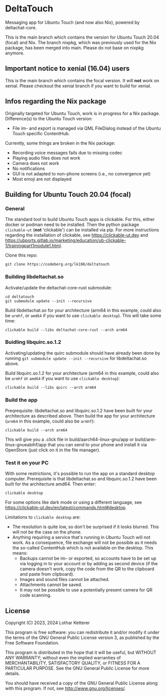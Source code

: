# DeltaTouch

Messaging app for Ubuntu Touch (and now also Nix), powered by deltachat-core. 

This is the main branch which contains the version for Ubuntu Touch 20.04 (focal) and Nix. The branch nixpkg, which was previously used for the Nix package, has been merged into main. Please do not base on nixpkg anymore.

## Important notice to xenial (16.04) users

This is the main branch which contains the focal version. It will **not** work on xenial. Please checkout the xenial branch if you want to build for xenial.

## Infos regarding the Nix package


Originally targeted for Ubuntu Touch, work is in progress for a Nix package. Difference(s) to the Ubuntu Touch version:

* File im- and export is managed via QML FileDialog instead of the Ubuntu Touch specific ContentHub.

Currently, some things are broken in the Nix package:

* Recording voice messages fails due to missing codec
* Playing audio files does not work
* Camera does not work
* No notifications
* GUI is not adapted to non-phone screens (i.e., no convergence yet)
* Most emoji are not displayed

## Building for Ubuntu Touch 20.04 (focal)

### General

The standard tool to build Ubuntu Touch apps is clickable. For this, either docker or podman need to be installed. Then the python package `clickable-ut` (**not** 'clickable') can be installed via pip. For more instructions regarding the installation of clickable, see <https://clickable-ut.dev> and <https://ubports.gitlab.io/marketing/education/ub-clickable-1/trainingpart1module1.html>.

Clone this repo:

```
git clone https://codeberg.org/lk108/deltatouch
```

### Building libdeltachat.so

Activate/update the deltachat-core-rust submodule:

```
cd deltatouch
git submodule update --init --recursive
```

Build libdeltachat.so for your architecture (arm64 in this example, could also be `armhf`, or `amd64` if you want to use `clickable desktop`). This will take some time:

```
clickable build --libs deltachat-core-rust --arch arm64
```

### Buidling libquirc.so.1.2

Activating/updating the quirc submodule should have already been done by running `git submodule update --init --recursive` for libdeltachat.so above.

Build libquirc.so.1.2 for your architecture (arm64 in this example, could also be `armhf` or `amd64` if you want to use `clickable desktop`):

```
clickable build --libs quirc --arch arm64
```


### Build the app

Preqrequisite: libdeltachat.so and libquirc.so.1.2 have been built for your architecture as described above. Then build the app for your architecture (`arm64` in this example, could also be `armhf`):

```
clickable build --arch arm64
```

This will give you a .click file in build/aarch64-linux-gnu/app or build/arm-linux-gnueabihf/app that you can send to your phone and install it via OpenStore (just click on it in the file manager).

### Test it on your PC

With some restrictions, it's possible to run the app on a standard desktop computer. Prerequisite is that libdeltachat.so and libquirc.so.1.2 have been built for the architecture amd64. Then enter:

```
clickable desktop
```

For some options like dark mode or using a different language, see <https://clickable-ut.dev/en/latest/commands.html#desktop>.

Limitations to `clickable desktop` are:
- The resolution is quite low, so don't be surprised if it looks blurred. This will not be the case on the phone.
- Anything requiring a service that's running in Ubuntu Touch will not work. As a consequence, file exchange will not be possible as it needs the so-called ContentHub which is not available on the desktop. This means:
    - Backups cannot be im- or exported, so accounts have to be set up via logging in to your account or by adding as second device (if the camera doesn't work, copy the code from the QR to the clipboard and paste from clipboard).
    - Images and sound files cannot be attached.
    - Attachments cannot be saved.
    - It may not be possible to use a potentially present camera for QR code scanning.

## License

Copyright (C) 2023, 2024  Lothar Ketterer

This program is free software: you can redistribute it and/or modify it under the terms of the GNU General Public License version 3, as published
by the Free Software Foundation.

This program is distributed in the hope that it will be useful, but WITHOUT ANY WARRANTY; without even the implied warranties of MERCHANTABILITY, SATISFACTORY QUALITY, or FITNESS FOR A PARTICULAR PURPOSE.  See the GNU General Public License for more details.

You should have received a copy of the GNU General Public License along with this program.  If not, see <http://www.gnu.org/licenses/>.

